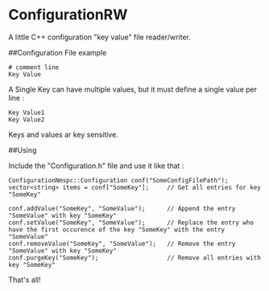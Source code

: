 ConfigurationRW
===================

A little C++ configuration "key value" file reader/writer.

##Configuration File example

	# comment line
	Key Value

A Single Key can have multiple values, but it must define a single value per line :

	Key Value1
	Key Value2

Keys and values ar key sensitive.

##Using

Include the "Configuration.h" file and use it like that :

	ConfigurationNmspc::Configuration conf("SomeConfigFilePath");
	vector<string> items = conf["SomeKey"];		// Get all entries for key "SomeKey"
	
	conf.addValue("SomeKey", "SomeValue");		// Append the entry "SomeValue" with key "SomeKey"
	conf.setValue("SomeKey", "SomeValue");		// Replace the entry who have the first occurence of the key "SomeKey" with the entry "SomeValue"
	conf.removeValue("SomeKey", "SomeValue");	// Remove the entry "SomeValue" with key "SomeKey"
	conf.purgeKey("SomeKey");					// Remove all entries with key "SomeKey"

That's all!
